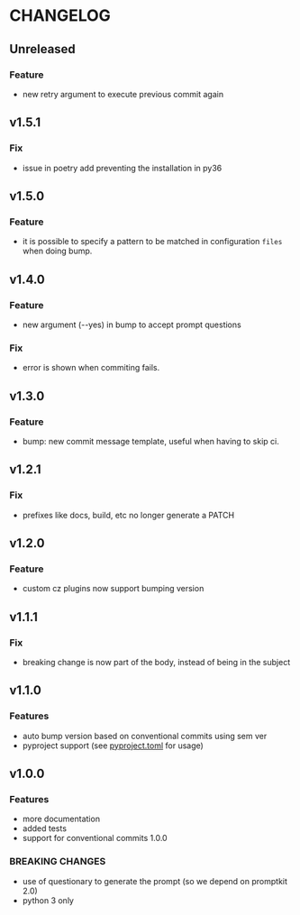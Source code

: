 # CHANGELOG

## Unreleased

### Feature

- new retry argument to execute previous commit again

## v1.5.1

### Fix

- issue in poetry add preventing the installation in py36

## v1.5.0

### Feature

- it is possible to specify a pattern to be matched in configuration `files` when doing bump.

## v1.4.0

### Feature

- new argument (--yes) in bump to accept prompt questions

### Fix

- error is shown when commiting fails.

## v1.3.0

### Feature

- bump: new commit message template, useful when having to skip ci.

## v1.2.1

### Fix

- prefixes like docs, build, etc no longer generate a PATCH

## v1.2.0

### Feature

- custom cz plugins now support bumping version

## v1.1.1

### Fix

- breaking change is now part of the body, instead of being in the subject

## v1.1.0

### Features

- auto bump version based on conventional commits using sem ver
- pyproject support (see [pyproject.toml](./pyproject.toml) for usage)

## v1.0.0

### Features

- more documentation
- added tests
- support for conventional commits 1.0.0

### BREAKING CHANGES

- use of questionary to generate the prompt (so we depend on promptkit 2.0)
- python 3 only
